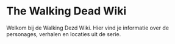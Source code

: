 # The Walking Dead Wiki
Welkom bij de Walking Dezd Wiki. Hier vind je informatie over de personages, verhalen en locaties uit de serie.
